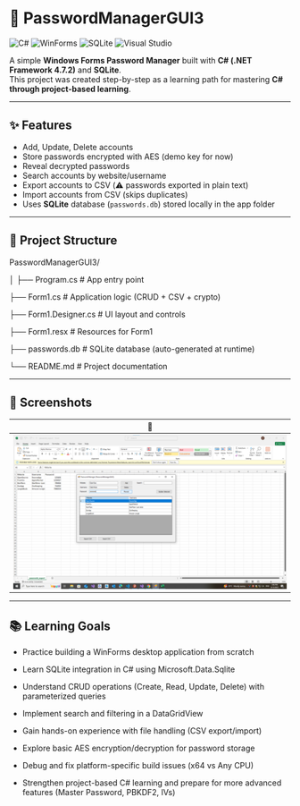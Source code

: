 # 🔐 PasswordManagerGUI3

![C#](https://img.shields.io/badge/C%23-239120?logo=c-sharp&logoColor=white&style=for-the-badge)
![WinForms](https://img.shields.io/badge/WinForms-512BD4?style=for-the-badge&logo=windows&logoColor=white)
![SQLite](https://img.shields.io/badge/SQLite-003B57?logo=sqlite&logoColor=white&style=for-the-badge)
![Visual Studio](https://img.shields.io/badge/Visual%20Studio-5C2D91?logo=visualstudio&logoColor=white&style=for-the-badge)

A simple **Windows Forms Password Manager** built with **C# (.NET Framework 4.7.2)** and **SQLite**.  
This project was created step-by-step as a learning path for mastering **C# through project-based learning**.

---

## ✨ Features

- Add, Update, Delete accounts  
- Store passwords encrypted with AES (demo key for now)  
- Reveal decrypted passwords  
- Search accounts by website/username  
- Export accounts to CSV (⚠️ passwords exported in plain text)  
- Import accounts from CSV (skips duplicates)  
- Uses **SQLite** database (`passwords.db`) stored locally in the app folder  

---

## 📂 Project Structure

PasswordManagerGUI3/

│
├── Program.cs # App entry point

├── Form1.cs # Application logic (CRUD + CSV + crypto)

├── Form1.Designer.cs # UI layout and controls

├── Form1.resx # Resources for Form1

├── passwords.db # SQLite database (auto-generated at runtime)

└── README.md # Project documentation

----

## 📸 Screenshots

| 🔐 | 
|------|
| ![Main](./Pass.png) |

---

## 📚 Learning Goals

- Practice building a WinForms desktop application from scratch

- Learn SQLite integration in C# using Microsoft.Data.Sqlite

- Understand CRUD operations (Create, Read, Update, Delete) with parameterized queries

- Implement search and filtering in a DataGridView

- Gain hands-on experience with file handling (CSV export/import)

- Explore basic AES encryption/decryption for password storage

- Debug and fix platform-specific build issues (x64 vs Any CPU)

- Strengthen project-based C# learning and prepare for more advanced features (Master Password, PBKDF2, IVs)


